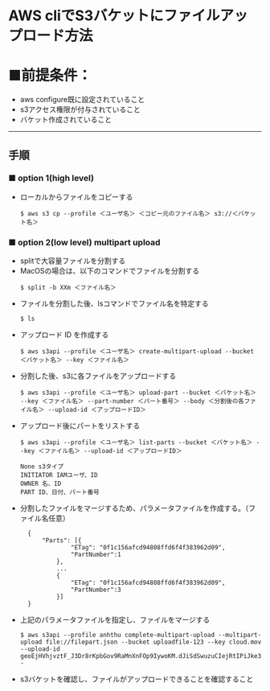 # AWS cliでS3バケットにファイルアップロード方法

# ■前提条件：
- aws configure既に設定されていること
- s3アクセス権限が付与されていること
- バケット作成されていること

---
## 手順
### ■ option 1(high level)
- ローカルからファイルをコピーする
  ```
  $ aws s3 cp --profile ＜ユーザ名＞ ＜コピー元のファイル名＞ s3://＜バケット名＞
### ■ option 2(low level) multipart upload
- splitで大容量ファイルを分割する
- MacOSの場合は、以下のコマンドでファイルを分割する
  ```
  $ split -b XXm ＜ファイル名＞
- ファイルを分割した後、lsコマンドでファイル名を特定する
  ```
  $ ls 
- アップロード ID を作成する
  ```
  $ aws s3api --profile ＜ユーザ名＞ create-multipart-upload --bucket ＜バケット名＞ --key ＜ファイル名＞
- 分割した後、s3に各ファイルをアップロードする
  ```
  $ aws s3api --profile ＜ユーザ名＞ upload-part --bucket ＜バケット名＞ --key ＜ファイル名＞ --part-number ＜パート番号＞ --body ＜分割後の各ファイル名＞ --upload-id ＜アップロードID＞
- アップロード後にパートをリストする
  ```
  $ aws s3api --profile ＜ユーザ名＞ list-parts --bucket ＜バケット名＞ --key ＜ファイル名＞ --upload-id ＜アップロードID＞
  
  None s3タイプ
  INITIATOR IAMユーザ、ID
  OWNER 名、ID
  PART ID、日付、パート番号
- 分割したファイルをマージするため、パラメータファイルを作成する。（ファイル名任意）
  ```
	{
		"Parts": [{
				"ETag": "0f1c156afcd94808ffd6f4f383962d09",
				"PartNumber":1
			},
			...
			{
				"ETag": "0f1c156afcd94808ffd6f4f383962d09",
				"PartNumber":3
			}]
	}
- 上記のパラメータファイルを指定し、ファイルをマージする
  ```
  $ aws s3api --profile anhthu complete-multipart-upload --multipart-upload file://filepart.json --bucket uploadfile-123 --key cloud.mov --upload-id geoEjHVhjvztF_J3Dr8rKpbGov9RaMnXnFOp9IywoKM.dJiSdSwuzuCIejRtIPiJke30h_90_LcQHaQytQa_Sl3wJzGT89bRxAf_p.qk0NQ27wJ31PfAiJSAVlzmmbGQk50IF7cHL1K.AulD_KOYLw--
- s3バケットを確認し、ファイルがアップロードできることを確認すること


